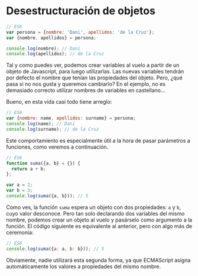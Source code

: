 # Desestructuración de objetos
```javascript
// ES6
var persona = {nombre: 'Dani', apellidos: 'de la Cruz'};
var {nombre, apellidos} = persona;

console.log(nombre); // Dani
console.log(apellidos); // de la Cruz
```

Tal y como puedes ver, podemos crear variables al vuelo a partir de un objeto de Javascript, para luego utilizarlas. Las nuevas variables tendrán por defecto el nombre que tenían las propiedades del objeto. Pero, ¿qué pasa si no nos gusta y queremos cambiarlo? En el ejemplo, no es demasiado correcto utilizar nombres de variables en castellano...

Bueno, en esta vida casi todo tiene arreglo:

```javascript
// ES6
var {nombre: name, apellidos: surname} = persona;
console.log(name); // Dani
console.log(surname); // de la Cruz
```

Este comportamiento es especialmente útil a la hora de pasar parámetros a funciones, como veremos a continuación.

```javascript
// ES6
function suma({a, b} = {}) {
  return a + b;
};

var a = 2;
var b = 3;
console.log(suma({a, b})); // 5
```
Como ves, la función `suma` espera un objeto con dos propiedades: `a` y `b`, cuyo valor desconoce. Pero tan solo declarando dos variables del mismo nombre, podemos crear un objeto al vuelo y pasárselo como argumento a la función. El código siguiente es equivalente al anterior, pero con algo más de ceremonia:

```javascript
// ES6
console.log(suma({a: a, b: b})); // 5
```
Obviamente, nadie utilizará esta segunda forma, ya que ECMAScript asigna automáticamente los valores a propiedades del mismo nombre.
